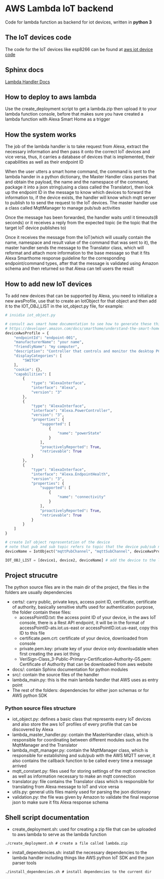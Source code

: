 # AWS Lambda IoT backend

Code for lambda function as backend for iot devices, written in **python 3**

## The IoT devices code

The code for the IoT devices like esp8266 can be found at [aws iot device code](https://github.com/khoitd1997/aws_iot_device)

## Sphinx docs

[Lambda Handler Docs](https://aws-lambda-iot.readthedocs.io/en/latest/?)

## How to deploy to aws lambda

Use the create_deployment script to get a lambda.zip then upload it to your lambda function console, before that makes sure you have created a lambda function with Alexa Smart Home as a trigger

## How the system works

The job of the lambda handler is to take request from Alexa, extract the necessary information and then pass it onto the correct IoT devices and vice versa, thus, it carries a database of devices that is implemented, their capabilities as well as their endpoint ID

When the user utters a smart home command, the command is sent to the lambda hander in a python dictionary, the Master Handler class parses that and obtain the payload, the name and the namespace of the command, package it into a json string(using a class called the Translator), then look up the endpoint ID in the message to know which devices to forward the information to, if the device exists, the handler will know which mqtt server to publish to to send the request to the IoT devices. The master handler use a class called MqttManager to manage pub/sub activities

Once the message has been forwarded, the handler waits until it timeouts(8 seconds) or it receives a reply from the expected topic (ie the topic that the target IoT device publishes to)

Once it receives the message from the IoT(which will usually contain the name, namespace and result value of the command that was sent to it), the master handler sends the message to the Translator class, which will reformat and attach more information to the base message so that it fits Alexa Smarthome response guideline for the corresponding endpoint/command types, after that the message is validated using Amazon schema and then returned so that Alexa can tell users the result

## How to add new IoT devices

To add new devices that can be supported by Alexa, you need to initialize a new awsProfile, use that to create an IotObject for that object and then add it to the IOT_OBJ_LIST in the iot_object.py file, for example:

```python
# insidie iot_object.py

# consult aws smart home documentation to see how to generate these things
# https://developer.amazon.com/docs/smarthome/understand-the-smart-home-skill-api.html
deviceAwsProfile = {
    "endpointId": "endpoint-001",
    "manufacturerName": "your name",
    "friendlyName": "my computer",
    "description": "Controller that controls and monitor the desktop PC",
    "displayCategories": [
        "SWITCH"
    ],
    "cookie": {},
    "capabilities": [
        {
            "type": "AlexaInterface",
            "interface": "Alexa",
            "version": "3"
        },
        {
            "type": "AlexaInterface",
            "interface": "Alexa.PowerController",
            "version": "3",
            "properties": {
                "supported": [
                    {
                        "name": "powerState"
                    }
                ],
                "proactivelyReported": True,
                "retrievable": True
            }
        },
        {
            "type": "AlexaInterface",
            "interface": "Alexa.EndpointHealth",
            "version": "3",
            "properties": {
                "supported": [
                    {
                        "name": "connectivity"
                    }
                ],
                "proactivelyReported": True,
                "retrievable": True
            }
        }
    ]
}

# create IoT object representation of the device
# note that pub and sub topic refers to topic that the device pub/sub not the lambda handler's pub/sub
deviceName = IotObject("mqttPubChannel", "mqttSubChannel", deviceAwsProfile)

IOT_OBJ_LIST = [device1, device2, deviceName] # add the device to the list
```

## Project strucutre

The python source files are in the main dir of the project, the files in the folders are usually dependencies

- certs/: carry public, private keys, access point ID, certificate, certificate of authority, basically sensitive stuffs used for authentication purpose, the folder contain these files:
    - accessPointID.txt: the access point ID of your device, in the aws IoT console, there is a Rest API endpoint, it will be in the format of accessPointID-ats.iot.us-east or accessPointID.iot.us-east, copy this ID to this file
    - certificate.pem.crt: certificate of your device, downloaded from console
    - private.pem.key: private key of your device only downloadable when first creating the aws iot thing
    - VeriSign-Class_3-Public-Primary-Certification-Authority-G5.pem: Certificate of Authority that can be downloaded from aws website
- docs/: contain Sphinx documentation for python modules
- src/: contain the source files of the handler
- lambda_main.py: this is the main lambda handler that AWS uses as entry point
- The rest of the folders: dependencies for either json schemas or for AWS python SDK

### Python source files structure

- iot_object.py: defines a basic class that represents every IoT devices and also store the aws IoT profiles of every profile that can be discovered by Alexa
- lambda_master_handler.py: contain the MasterHandler class, which is responsible for coordinating between different modules such as the MqttManager and the Translator
- lambda_mqtt_manager.py: contain the MqttManager class, which is responsible for establishing and sub/pub with the AWS MQTT server, it also contains the callback function to be called every time a message arrived
- mqtt_constant.py: files used for storing settings of the mqtt connection as well as information necessary to make an mqtt connection
- translator.py: file contains the Translator class which is responsible for translating from Alexa message to IoT and vice versa
- utils.py: general utils files mainly used for parsing the json dictionary
- validation.py: the file was given by Amazon to validate the final response json to make sure it fits Alexa response schema

## Shell script documentation

- create_deployment.sh: used for creating a zip file that can be uploaded to aws lambda to serve as the lambda function

```shell
./create_deployment.sh # create a file called lambda.zip
```

- install_dependencies.sh: install the necessary dependencies to the lambda handler including things like AWS python IoT SDK and the json parser tools

```shell
./install_dependencies.sh # install dependencies to the current dir
```
